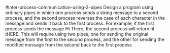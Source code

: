 #Inter-process-communication-using-2-pipes
Design a program using ordinary pipes in which one process sends a string message to a second process, and the second process reverses the   case of each character in the message and sends it back to the first process. For example, if the first process sends the message Hi There, the second process will return hI tHERE. This will require using two pipes, one for sending the original message from the first to the second process, and the other for sending the modified message from the second back to the first process
